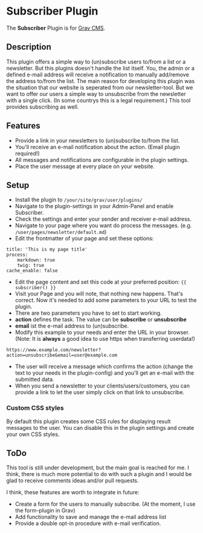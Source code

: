 # Subscriber Plugin

The **Subscriber** Plugin is for [Grav CMS](http://github.com/getgrav/grav).

## Description

This plugin offers a simple way to (un)subscribe users to/from a list or a newsletter. But this plugins doesn't handle the list itself. You, the admin or a defined e-mail address will receive a notification to manually add/remove the address to/from the list.
The main reason for developing this plugin was the situation that our website is seperated from our newsletter-tool. But we want to offer our users a simple way to unsubscribe from the newsletter with a single click. (In some countrys this is a legal requirement.) This tool provides subscribing as well.

## Features

* Provide a link in your newsletters to (un)subscribe to/from the list.
* You'll receive an e-mail notification about the action. (Email plugin required!)
* All messages and notifications are configurable in the plugin settings.
* Place the user message at every place on your website.

## Setup

* Install the plugin to `/your/site/grav/user/plugins/`
* Navigate to the plugin-settings in your Admin-Panel and enable Subscriber.
* Check the settings and enter your sender and receiver e-mail address.
* Navigate to your page where you want do process the messages. (e.g. `/user/pages/newsletter/default.md`)
* Edit the frontmatter of your page and set these options:
```
title: 'This is my page title'
process:
    markdown: true
    twig: true
cache_enable: false
```
* Edit the page content and set this code at your preferred position:
 `{{ subscriber() }}`
* Visit your Page and you will note, that nothing new happens. That's correct. Now it's needed to add some parameters to your URL to test the plugin.
* There are two parameters you have to set to start working.
 * **action** defines the task. The value can be **subscribe** or **unsubscribe**
 * **email** ist the e-mail address to (un)subscribe.
* Modify this example to your needs and enter the URL in your browser. (Note: It is **always** a good idea to use https when transferring userdata!)
```
https://www.example.com/newsletter?action=unsubscribe&email=user@example.com
```
* The user will receive a message which confirms the action (change the text to your needs in the plugin-config) and you'll get an e-mail with the submitted data.
* When you send a newsletter to your clients/users/customers, you can provide a link to let the user simply click on that link to unsubscribe.

### Custom CSS styles

By default this plugin creates some CSS rules for displaying result messages to the user. You can disable this in the plugin settings and create your own CSS styles.

## ToDo

This tool is still under development, but the main goal is reached for me. I think, there is much more potential to do with such a plugin and I would be glad to receive comments ideas and/or pull requests.

I think, these features are worth to integrate in future:
- Create a form for the users to manually subscribe. (At the moment, I use the form-plugin in Grav)
- Add functionality to save and manage the e-mail address list
- Provide a double opt-in procedure with e-mail verification.

